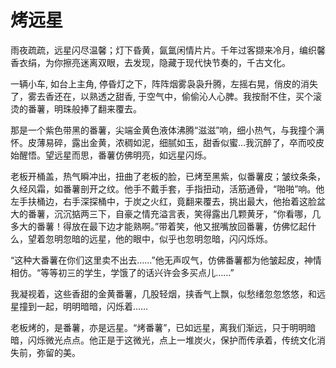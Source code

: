 # 烤远星

雨夜疏疏，远星闪尽温馨；灯下昏黄，氤氲闲情片片。千年过客撷来冷月，编织馨香衣绢，为你擦亮迷离双眼，去发现，隐藏于现代快节奏的，千古文化。

一辆小车, 如台上主角, 停昏灯之下，阵阵烟雾袅袅升腾，左摇右晃，俏皮的消失了，雾去香还在，以熟透之甜香, 于空气中，偷偷沁人心脾。我按耐不住，买个滚烫的番薯，明珠般捧了翻来覆去。

那是一个紫色带黑的番薯，尖端金黄色液体沸腾“滋滋”响，细小热气，与我撞个满怀。皮薄易碎，露出金黄，浓稠如泥，细腻如玉，甜香似蜜…我沉醉了，卒而咬皮始醒悟。望远星而思，番薯仿佛明亮，如远星闪烁。

老板开桶盖，热气瞬冲出，扭曲了老板的脸，已烤至黑紫，似番薯皮；皱纹条条，久经风霜，如番薯剖开之纹。他手不戴手套，手指扭动，活筋通骨，“啪啪”响。他左手扶桶边，右手深探桶中，于炭之火红，竟翻来覆去，挑出最大，他抬着这脸盆大的番薯，沉沉掂两三下，自豪之情充溢言表，笑得露出几颗黄牙，“你看哪，几多大的番薯！得放在最下边才能熟啊。”带着笑，他又抿嘴放回番薯，仿佛忆起什么，望着忽明忽暗的远星，他的眼中，似乎也忽明忽暗，闪闪烁烁。



“这种大番薯在你们这里卖不出去……”他无声叹气，仿佛番薯都为他皱起皮，神情相仿。“等等初三的学生，学饿了的话兴许会多买点儿……”

我凝视着，这些香甜的金黄番薯，几股轻烟，挟香气上飘，似愁绪忽忽悠悠，和远星撞到一起，明明暗暗，闪烁着……

老板烤的，是番薯，亦是远星。“烤番薯”，已如远星，离我们渐远，只于明明暗暗，闪烁微光点点。他正是于这微光，点上一堆炭火，保护而传承着，传统文化消失前，弥留的美。